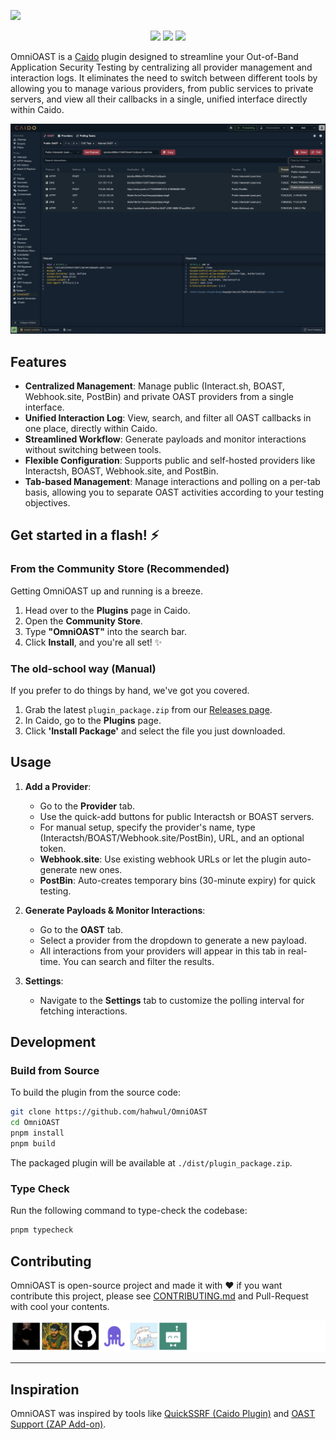 ![](./images/omnioast-banner.jpg)

<p align="center">
<a href="https://github.com/hahwul/OmniOAST/blob/main/CONTRIBUTING.md">
<img src="https://img.shields.io/badge/CONTRIBUTIONS-WELCOME-221328?style=for-the-badge&labelColor=221328"></a>
<a href="https://github.com/hahwul/OmniOAST/releases">
<img src="https://img.shields.io/github/v/release/hahwul/OmniOAST?style=for-the-badge&color=221328&labelColor=221328&logo=web"></a>
<a href="https://caido.io">
<img src="https://img.shields.io/badge/Caido%20Plugin-221328?style=for-the-badge&logo=caido&logoColor=white"></a>
</p>

OmniOAST is a [Caido](https://caido.io) plugin designed to streamline your Out-of-Band Application Security Testing by centralizing all provider management and interaction logs. It eliminates the need to switch between different tools by allowing you to manage various providers, from public services to private servers, and view all their callbacks in a single, unified interface directly within Caido.

![Showcase](./images/showcase.jpg)

## Features

- **Centralized Management**: Manage public (Interact.sh, BOAST, Webhook.site, PostBin) and private OAST providers from a single interface.
- **Unified Interaction Log**: View, search, and filter all OAST callbacks in one place, directly within Caido.
- **Streamlined Workflow**: Generate payloads and monitor interactions without switching between tools.
- **Flexible Configuration**: Supports public and self-hosted providers like Interactsh, BOAST, Webhook.site, and PostBin.
- **Tab-based Management**: Manage interactions and polling on a per-tab basis, allowing you to separate OAST activities according to your testing objectives.

## Get started in a flash! ⚡️

### From the Community Store (Recommended)

Getting OmniOAST up and running is a breeze.

1.  Head over to the **Plugins** page in Caido.
2.  Open the **Community Store**.
3.  Type **"OmniOAST"** into the search bar.
4.  Click **Install**, and you're all set! ✨

### The old-school way (Manual)

If you prefer to do things by hand, we've got you covered.

1.  Grab the latest `plugin_package.zip` from our [Releases page](https://github.com/hahwul/OmniOAST/releases).
2.  In Caido, go to the **Plugins** page.
3.  Click **'Install Package'** and select the file you just downloaded.

## Usage

1.  **Add a Provider**:
    - Go to the **Provider** tab.
    - Use the quick-add buttons for public Interactsh or BOAST servers.
    - For manual setup, specify the provider's name, type (Interactsh/BOAST/Webhook.site/PostBin), URL, and an optional token.
    - **Webhook.site**: Use existing webhook URLs or let the plugin auto-generate new ones.
    - **PostBin**: Auto-creates temporary bins (30-minute expiry) for quick testing.

2.  **Generate Payloads & Monitor Interactions**:
    - Go to the **OAST** tab.
    - Select a provider from the dropdown to generate a new payload.
    - All interactions from your providers will appear in this tab in real-time. You can search and filter the results.

3.  **Settings**:
    - Navigate to the **Settings** tab to customize the polling interval for fetching interactions.

## Development

### Build from Source

To build the plugin from the source code:

```bash
git clone https://github.com/hahwul/OmniOAST
cd OmniOAST
pnpm install
pnpm build
```

The packaged plugin will be available at `./dist/plugin_package.zip`.

### Type Check

Run the following command to type-check the codebase:

```bash
pnpm typecheck
```

## Contributing

OmniOAST is open-source project and made it with ❤️ if you want contribute this project, please see [CONTRIBUTING.md](./CONTRIBUTING.md) and Pull-Request with cool your contents.

![](images/CONTRIBUTORS.svg)

---

## Inspiration

OmniOAST was inspired by tools like [QuickSSRF (Caido Plugin)](https://github.com/caido-community/quickssrf) and [OAST Support (ZAP Add-on)](https://www.zaproxy.org/docs/desktop/addons/oast-support/).
